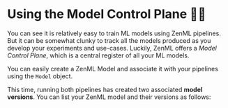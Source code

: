 # Using the Model Control Plane 👷‍♂️

You can see it is relatively easy to train ML models using ZenML pipelines. But it can be somewhat clunky to track all the models produced as you develop your experiments and use-cases. Luckily, ZenML offers a _Model Control Plane_, which is a central register of all your ML models.

You can easily create a ZenML Model and associate it with your pipelines using the `Model` object.

This time, running both pipelines has created two associated **model versions**.
You can list your ZenML model and their versions as follows:
